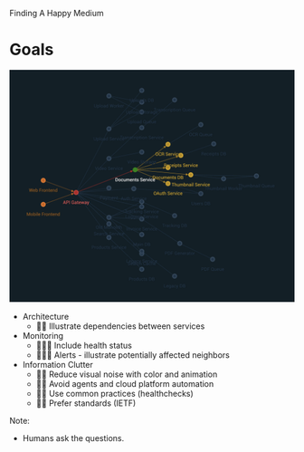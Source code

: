 Finding A Happy Medium

# Goals

<img src="./images/newton/large-documents.png" class="fragment img-right" data-fragment-index="3">

- Architecture <!-- .element: class="fragment" data-fragment-index="1" -->
	- 🙋‍♀️ Illustrate dependencies between services
- Monitoring <!-- .element: class="fragment" data-fragment-index="2" -->
	- 🤖🙋‍♀️ Include health status
	- 🤖🙋‍♀️  Alerts - illustrate potentially affected neighbors
- Information Clutter <!-- .element: class="fragment" data-fragment-index="4" -->
	- 🙋‍♀️ Reduce visual noise with color and animation
	- 🙋‍♀️ Avoid agents and cloud platform automation
	- 🙋‍♀️ Use common practices (healthchecks) 
	- 🙋‍♀️ Prefer standards (IETF)

Note:

- Humans ask the questions.
